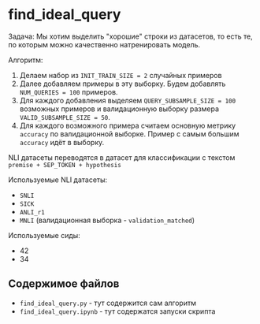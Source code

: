 # find_ideal_query

Задача: Мы хотим выделить "хорошие" строки из датасетов, то есть те, по которым можно качественно натренировать модель.

Алгоритм:
1. Делаем набор из `INIT_TRAIN_SIZE = 2` случайных примеров
2. Далее добавляем примеры в эту выборку. Будем добавлять `NUM_QUERIES = 100` примеров.
3. Для каждого добавления выделяем `QUERY_SUBSAMPLE_SIZE = 100` возможных примеров и валидационную выборку размера `VALID_SUBSAMPLE_SIZE = 50`.
4. Для каждого возможного примера считаем основную метрику `accuracy` по валидационной выборке. Пример с самым большим `accuracy` идёт в выборку.

NLI датасеты переводятся в датасет для классификации с текстом `premise + SEP_TOKEN + hypothesis`

Используемые NLI датасеты:
* `SNLI`
* `SICK`
* `ANLI_r1`
* `MNLI` (валидационная выборка - `validation_matched`)

Используемые сиды:
* 42
* 34

## Содержимое файлов
* `find_ideal_query.py` - тут содержится сам алгоритм
* `find_ideal_query.ipynb` - тут содержатся запуски скрипта
